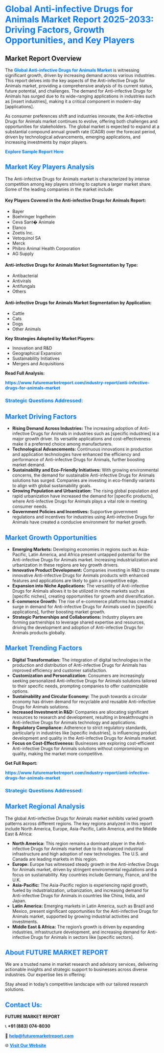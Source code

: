 <h1 style="color: #007BFF;">Global Anti-infective Drugs for Animals Market Report 2025-2033: Driving Factors, Growth Opportunities, and Key Players</h1>

<section id="overview">
<h2>Market Report Overview</h2>
<p>The <a href="https://www.futuremarketreport.com/industry-report/anti-infective-drugs-for-animals-market" style="color: #007BFF; text-decoration: none;"><strong>Global Anti-infective Drugs for Animals Market</strong></a> is witnessing significant growth, driven by increasing demand across various industries. This report delves into the key aspects of the Anti-infective Drugs for Animals market, providing a comprehensive analysis of its current status, future potential, and challenges. The demand for Anti-infective Drugs for Animals has surged due to its wide-ranging applications in industries such as [insert industries], making it a critical component in modern-day [applications].</p>
<p>As consumer preferences shift and industries innovate, the Anti-infective Drugs for Animals market continues to evolve, offering both challenges and opportunities for stakeholders. The global market is expected to expand at a substantial compound annual growth rate (CAGR) over the forecast period, driven by technological advancements, emerging applications, and increasing investments by major players.</p>
</section>

<section id="overview">
<p><a href="https://www.futuremarketreport.com/request-sample/reportId=60900" style="color: #007BFF; text-decoration: none;"><strong>Explore Sample Report Here</strong></a></p>
</section>

<section id="key-players">
<h2 style="color: #007BFF;">Market Key Players Analysis</h2>
<p>The Anti-infective Drugs for Animals market is characterized by intense competition among key players striving to capture a larger market share. Some of the leading companies in the market include:</p>
<h4>Key Players Covered in the Anti-infective Drugs for Animals Report:</h4>
<ul><li>Bayer</li><li>Boehringer Ingelheim</li><li>Ceva Sant� Animale</li><li>Elanco</li><li>Zoetis Inc.</li><li>Vetoquinol SA</li><li>Merck</li><li>Phibro Animal Health Corporation</li><li>AG Supply</li></ul>
<h4>Anti-infective Drugs for Animals Market Segmentation by Type:</h4>
<ul><li>Antibacterial</li><li>Antivirals</li><li>Antifungals</li><li>Others</li></ul>

<h4>Anti-infective Drugs for Animals Market Segmentation by Application:</h4>
<ul><li>Cattle</li><li>Cats</li><li>Dogs</li><li>Other Animals</li></ul>
<p><strong>Key Strategies Adopted by Market Players:</strong></p>
<ul>
<li>Innovation and R&D</li>
<li>Geographical Expansion</li>
<li>Sustainability Initiatives</li>
<li>Mergers and Acquisitions</li>
</ul>
</section>

<section>
<p><strong>Read Full Analysis: </strong></p><a href="https://www.futuremarketreport.com/industry-report/anti-infective-drugs-for-animals-market" style="color: #007BFF; text-decoration: none;"><strong>https://www.futuremarketreport.com/industry-report/anti-infective-drugs-for-animals-market</strong></a>
<h3 style="color: #007BFF;">Strategic Questions Addressed:</h3>
</section>

<section id="driving-factors">
<h2 style="color: #007BFF;">Market Driving Factors</h2>
<ul>
<li><strong>Rising Demand Across Industries:</strong> The increasing adoption of Anti-infective Drugs for Animals in industries such as [specific industries] is a major growth driver. Its versatile applications and cost-effectiveness make it a preferred choice among manufacturers.</li>
<li><strong>Technological Advancements:</strong> Continuous innovations in production and application technologies have enhanced the efficiency and performance of Anti-infective Drugs for Animals, further boosting market demand.</li>
<li><strong>Sustainability and Eco-Friendly Initiatives:</strong> With growing environmental concerns, the demand for sustainable Anti-infective Drugs for Animals solutions has surged. Companies are investing in eco-friendly variants to align with global sustainability goals.</li>
<li><strong>Growing Population and Urbanization:</strong> The rising global population and rapid urbanization have increased the demand for [specific products], where Anti-infective Drugs for Animals plays a vital role in meeting consumer needs.</li>
<li><strong>Government Policies and Incentives:</strong> Supportive government regulations and incentives for industries using Anti-infective Drugs for Animals have created a conducive environment for market growth.</li>
</ul>
</section>

<section id="growth-opportunities">
<h2 style="color: #007BFF;">Market Growth Opportunities</h2>
<ul>
<li><strong>Emerging Markets:</strong> Developing economies in regions such as Asia-Pacific, Latin America, and Africa present untapped potential for the Anti-infective Drugs for Animals market. Increasing industrialization and urbanization in these regions are key growth drivers.</li>
<li><strong>Innovative Product Development:</strong> Companies investing in R&D to create innovative Anti-infective Drugs for Animals products with enhanced features and applications are likely to gain a competitive edge.</li>
<li><strong>Expansion into Niche Applications:</strong> The versatility of Anti-infective Drugs for Animals allows it to be utilized in niche markets such as [specific niches], creating opportunities for growth and diversification.</li>
<li><strong>E-commerce Growth:</strong> The rise of e-commerce platforms has created a surge in demand for Anti-infective Drugs for Animals used in [specific applications], further boosting market growth.</li>
<li><strong>Strategic Partnerships and Collaborations:</strong> Industry players are forming partnerships to leverage shared expertise and resources, driving the development and adoption of Anti-infective Drugs for Animals products globally.</li>
</ul>
</section>

<section id="trending-factors">
<h2 style="color: #007BFF;">Market Trending Factors</h2>
<ul>
<li><strong>Digital Transformation:</strong> The integration of digital technologies in the production and distribution of Anti-infective Drugs for Animals has improved efficiency and customer satisfaction.</li>
<li><strong>Customization and Personalization:</strong> Consumers are increasingly seeking personalized Anti-infective Drugs for Animals solutions tailored to their specific needs, prompting companies to offer customizable options.</li>
<li><strong>Sustainability and Circular Economy:</strong> The push towards a circular economy has driven demand for recyclable and reusable Anti-infective Drugs for Animals solutions.</li>
<li><strong>Increased Investment in R&D:</strong> Companies are allocating significant resources to research and development, resulting in breakthroughs in Anti-infective Drugs for Animals technology and applications.</li>
<li><strong>Regulatory Compliance:</strong> Adherence to strict regulatory standards, particularly in industries like [specific industries], is influencing product development and quality in the Anti-infective Drugs for Animals market.</li>
<li><strong>Focus on Cost-Effectiveness:</strong> Businesses are exploring cost-efficient Anti-infective Drugs for Animals solutions without compromising on quality, making the market more competitive.</li>
</ul>
</section>

<section>
<p><strong>Get Full Report: </strong></p><a href="https://www.futuremarketreport.com/industry-report/anti-infective-drugs-for-animals-market" style="color: #007BFF; text-decoration: none;"><strong>https://www.futuremarketreport.com/industry-report/anti-infective-drugs-for-animals-market</strong></a>
<h3 style="color: #007BFF;">Strategic Questions Addressed:</h3>
</section>


<section id="regional-analysis">
<h2 style="color: #007BFF;">Market Regional Analysis</h2>
<p>The global Anti-infective Drugs for Animals market exhibits varied growth patterns across different regions. The key regions analyzed in this report include North America, Europe, Asia-Pacific, Latin America, and the Middle East & Africa:</p>
<ul>
<li><strong>North America:</strong> This region remains a dominant player in the Anti-infective Drugs for Animals market due to its advanced industrial infrastructure and high adoption of new technologies. The U.S. and Canada are leading markets in this region.</li>
<li><strong>Europe:</strong> Europe has witnessed steady growth in the Anti-infective Drugs for Animals market, driven by stringent environmental regulations and a focus on sustainability. Key countries include Germany, France, and the U.K.</li>
<li><strong>Asia-Pacific:</strong> The Asia-Pacific region is experiencing rapid growth, fueled by industrialization, urbanization, and increasing demand for Anti-infective Drugs for Animals in countries like China, India, and Japan.</li>
<li><strong>Latin America:</strong> Emerging markets in Latin America, such as Brazil and Mexico, present significant opportunities for the Anti-infective Drugs for Animals market, supported by growing industrial activities and investments.</li>
<li><strong>Middle East & Africa:</strong> The region’s growth is driven by expanding industries, infrastructure development, and increasing demand for Anti-infective Drugs for Animals in sectors like [specific sectors].</li>
</ul>
</section>

<footer>
<h2 style="color: #007BFF;">About FUTURE MARKET REPORT</h2>
<p>We are a trusted name in market research and advisory services, delivering actionable insights and strategic support to businesses across diverse industries. Our expertise lies in offering:</p>

<p>Stay ahead in today’s competitive landscape with our tailored research solutions.</p>

<h2 style="color: #007BFF;">Contact Us:</h2>
<p><strong>FUTURE MARKET REPORT</strong></p>
<p>📞 <strong>+91 (883) 074-8030</strong></p>
<p>📧 <strong><a href="mailto:help@futuremarketreport.com" style="color: #007BFF;">help@futuremarketreport.com</a></strong></p>
<p>🌐 <strong><a href="https://www.futuremarketreport.com/" style="color: #007BFF;">Visit Our Website</a></strong></p>
</footer>